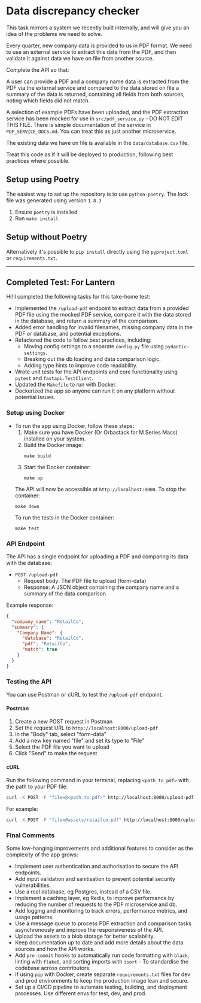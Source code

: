 # Data discrepancy checker

This task mirrors a system we recently built internally, and will give you an
idea of the problems we need to solve.

Every quarter, new company data is provided to us in PDF format. We need to use
an external service to extract this data from the PDF, and then validate it
against data we have on file from another source.

Complete the API so that:

A user can provide a PDF and a company name data is extracted from the PDF via
the external service and compared to the data stored on file a summary of the
data is returned, containing all fields from both sources, noting which fields
did not match.

A selection of example PDFs have been uploaded, and the PDF
extraction service has been mocked for use in `src/pdf_service.py` - DO NOT
EDIT THIS FILE. There is simple documentation of the service in
`PDF_SERVICE_DOCS.md`. You can treat this as just another microservice.

The existing data we have on file is available in the `data/database.csv` file.

Treat this code as if it will be deployed to production, following best
practices where possible.

## Setup using Poetry

The easiest way to set up the repository is to use `python-poetry`. The lock file
was generated using version `1.8.3`

1. Ensure `poetry` is installed
2. Run `make install`

## Setup without Poetry

Alternatively it's possible to `pip install` directly using the
`pyproject.toml` or `requirements.txt`.

--------------------------------------------------------------------------------------

## Completed Test: For Lantern

Hi! I completed the following tasks for this take-home test:

- Implemented the `/upload-pdf` endpoint to extract data from a provided PDF file using the mocked PDF service, compare
  it with the data stored in the database, and return a summary of the comparison.
- Added error handling for invalid filenames, missing company data in the PDF or database, and potential exceptions.
- Refactored the code to follow best practices, including:
    - Moving config settings to a separate `config.py` file using `pydantic-settings`.
    - Breaking out the db loading and data comparison logic.
    - Adding type hints to improve code readability.
- Wrote unit tests for the API endpoints and core functionality using `pytest` and `fastapi.TestClient`.
- Updated the `Makefile` to run with Docker.
- Dockerized the app so anyone can run it on any platform without potential issues.

### Setup using Docker

- To run the app using Docker, follow these steps:
    1. Make sure you have Docker (Or Orbastack for M Series Macs) installed on your system.
    2. Build the Docker image:
       ```
       make build
       ```
    3. Start the Docker container:
       ```
       make up
       ```
  The API will now be accessible at `http://localhost:8000`.
  To stop the container:
  ```
  make down
  ```
  To run the tests in the Docker container:
  ```
  make test
  ```

### API Endpoint

The API has a single endpoint for uploading a PDF and comparing its data with the database:

- `POST /upload-pdf`
    - Request body: The PDF file to upload (form-data)
    - Response: A JSON object containing the company name and a summary of the data comparison

Example response:

```json
{
  "company_name": "RetailCo",
  "summary": {
    "Company Name": {
      "database": "RetailCo",
      "pdf": "RetailCo",
      "match": true
    }
  }
}
```

### Testing the API

You can use Postman or cURL to test the `/upload-pdf` endpoint.

#### Postman

1. Create a new POST request in Postman
2. Set the request URL to `http://localhost:8000/upload-pdf`
3. In the "Body" tab, select "form-data"
4. Add a new key named "file" and set its type to "File"
5. Select the PDF file you want to upload
6. Click "Send" to make the request

#### cURL

Run the following command in your terminal, replacing `<path_to_pdf>` with the path to your PDF file:

```bash
curl -X POST -F "file=@<path_to_pdf>" http://localhost:8000/upload-pdf
```

For example:

```bash
curl -X POST -F "file=@assets/retailco.pdf" http://localhost:8000/upload-pdf
```

### Final Comments

Some low-hanging improvements and additional features to consider as the complexity of the app grows:

- Implement user authentication and authorisation to secure the API endpoints.
- Add input validation and sanitisation to prevent potential security vulnerabilities.
- Use a real database, eg Postgres, instead of a CSV file.
- Implement a caching layer, eg Redis, to improve performance by reducing the number of requests to the PDF
  microservice and db.
- Add logging and monitoring to track errors, performance metrics, and usage patterns.
- Use a message queue to process PDF extraction and comparison tasks asynchronously and improve the responsiveness of
  the API.
- Upload the assets to a blob storage for better scalability.
- Keep documentation up to date and add more details about the data sources and how the API works.
- Add `pre-commit` hooks to automatically run code formatting with `black`, linting with `flake8`, and sorting imports
  with `isort` - To standardise the codebase across contributors.
- If using `pip` with Docker, create separate `requirements.txt` files for dev and prod environments to
  keep the production image lean and secure.
- Set up a CI/CD pipeline to automate testing, building, and deployment processes. Use different envs for test, dev, and
  prod.
